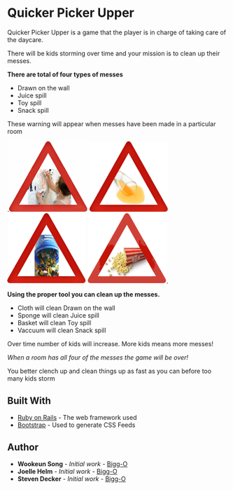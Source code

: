 # Quicker Picker Upper
Quicker Picker Upper is a game that the player is in charge of taking care of the daycare.

There will be kids storming over time and your mission is to clean up their messes.

**There are total of four types of messes**
- Drawn on the wall
- Juice spill
- Toy spill
- Snack spill

These warning will appear when messes have been made in a particular room

.<img src="app/assets/images/drawn.jpg" width="180">
<img src="app/assets/images/juice.png" width="180">
<img src="app/assets/images/toy.png" width="180">
<img src="app/assets/images/snack.png" width="180">.

**Using the proper tool you can clean up the messes.**
- Cloth will clean Drawn on the wall
- Sponge will clean Juice spill
- Basket will clean Toy spill
- Vaccuum will clean Snack spill

Over time number of kids will increase.
More kids means more messes!

*When a room has all four of the messes the game will be over!*

You better clench up and clean things up as fast as you can before too many kids storm

## Built With

* [Ruby on Rails](https://rubyonrails.org/) - The web framework used
* [Bootstrap](https://getbootstrap.com/) - Used to generate CSS Feeds

## Author

* **Wookeun Song** - *Initial work* - [Bigg-O](https://github.com/Bigg-O)
* **Joelle Helm** - *Initial work* - [Bigg-O](https://github.com/Joellehelm)
* **Steven Decker** - *Initial work* - [Bigg-O](https://github.com/swdecker)

